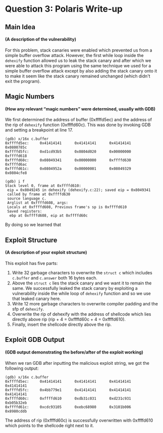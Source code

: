 # Question 3: Polaris Write-up
## Main Idea
#### (A description of the vulnerability)
For this problem, stack canaries were enabled which prevented us from a simple buffer overflow attack. However, the first while loop inside the ```dehexify``` function allowed us to leak the stack canary and after which we were able to attack this program using the same technique we used for a simple buffer overflow attack except by also adding the stack canary onto it to make it seem like the stack canary remained unchanged (which didn't exit the program).

## Magic Numbers
#### (How any relevant “magic numbers” were determined, usually with GDB)
We first determined the address of buffer (0xffffd5ec) and the address of the rip of ```dehexify``` function (0xffffd60c). This was done by invoking GDB and setting a breakpoint at line 17.
```
(gdb) x/16x c.buffer
0xffffd5ec:     0x41414141      0x41414141      0x41414141      0x0800785c
0xffffd5fc:     0xd1cd93b5      0x0804d020      0x00000000      0xffffd618
0xffffd60c:     0x08049341      0x00000000      0xffffd630      0xffffd6ac
0xffffd61c:     0x0804952a      0x00000001      0x08049329      0x0804cfe8

(gdb) i f
Stack level 0, frame at 0xffffd610:
 eip = 0x8049245 in dehexify (dehexify.c:22); saved eip = 0x8049341
 called by frame at 0xffffd630
 source language c.
 Arglist at 0xffffd608, args:
 Locals at 0xffffd608, Previous frame's sp is 0xffffd610
 Saved registers:
  ebp at 0xffffd608, eip at 0xffffd60c
```
By doing so we learned that 

## Exploit Structure
#### (A description of your exploit structure)
This exploit has five parts:
1. Write 32 garbage characters to overwrite the ```struct c``` which includes ```c.buffer``` and ```c.answer``` both 16 bytes each. 
2. Above the ```struct c``` lies the stack canary and we want it to remain the same. We successfully leaked the stack canary by exploiting a vulnerability inside the while loop of ```dehexify``` function and so we use that leaked canary here. 
3. Write 12 more garbage characters to overwrite compiler padding and the sfp of ```dehexify```.
4. Overwrite the rip of dehexify with the address of shellcode which lies directly above rip (rip + 4 = 0xffffd60c + 4 = 0xffffd610).
5. Finally, insert the shellcode directly above the rip.

## Exploit GDB Output
#### (GDB output demonstrating the before/after of the exploit working)
When we ran GDB after inputting the malicious exploit string, we got the following output:
```
(gdb) x/16x c.buffer
0xffffd5ec:     0x41414141      0x41414141      0x41414141      0x41414141
0xffffd5fc:     0x4bb779e1      0x41414141      0x41414141      0x41414141
0xffffd60c:     0xffffd610      0xdb31c031      0xd231c931      0xb05b32eb
0xffffd61c:     0xcdc93105      0xebc68980      0x3101b006      0x8980cddb
```
The address of rip (0xffffd60c) is successfully overwritten with 0xffffd610 which points to the shellcode right next to it. 

